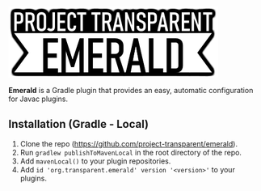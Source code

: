 ![Emerald](https://github.com/project-transparent/emerald/blob/main/emerald.png)

**Emerald** is a Gradle plugin that provides an easy, automatic configuration for Javac plugins.

## Installation (Gradle - Local)

1. Clone the repo (https://github.com/project-transparent/emerald).
2. Run `gradlew publishToMavenLocal` in the root directory of the repo.
3. Add `mavenLocal()` to your plugin repositories.
4. Add `id 'org.transparent.emerald' version '<version>'` to your plugins.
